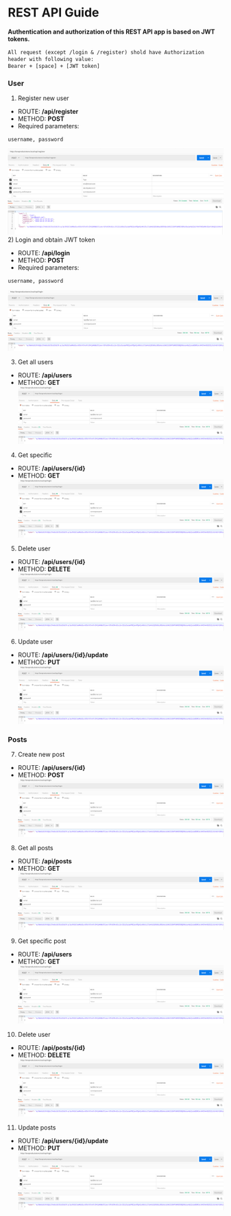 # REST API Guide


**Authentication and authorization of this REST API app is based on JWT tokens.**
```
All request (except /login & /register) shold have Authorization header with following value:
Bearer + [space] + [JWT token]
```

### User
1) Register new user
- ROUTE: **/api/register**
- METHOD: **POST**
- Required parameters:
```
username, password
```
![Mockup for feature A](https://github.com/Maksim1990/Laravel_Postgres_Product_App_and_REST_API/blob/master/public/example/API/API1.PNG)
2) Login and obtain JWT token
- ROUTE: **/api/login**
- METHOD: **POST**
- Required parameters:
```
username, password
```
![Mockup for feature A](https://github.com/Maksim1990/Laravel_Postgres_Product_App_and_REST_API/blob/master/public/example/API/API2.PNG)

3) Get all users
- ROUTE: **/api/users**
- METHOD: **GET**
![Mockup for feature A](https://github.com/Maksim1990/Laravel_Postgres_Product_App_and_REST_API/blob/master/public/example/API/API2.PNG)

4) Get specific
- ROUTE: **/api/users/{id}**
- METHOD: **GET**
![Mockup for feature A](https://github.com/Maksim1990/Laravel_Postgres_Product_App_and_REST_API/blob/master/public/example/API/API2.PNG)

5) Delete user
- ROUTE: **/api/users/{id}**
- METHOD: **DELETE**
![Mockup for feature A](https://github.com/Maksim1990/Laravel_Postgres_Product_App_and_REST_API/blob/master/public/example/API/API2.PNG)


6) Update user
- ROUTE: **/api/users/{id}/update**
- METHOD: **PUT**
![Mockup for feature A](https://github.com/Maksim1990/Laravel_Postgres_Product_App_and_REST_API/blob/master/public/example/API/API2.PNG)


### Posts
7) Create new post
- ROUTE: **/api/users/{id}**
- METHOD: **POST**
![Mockup for feature A](https://github.com/Maksim1990/Laravel_Postgres_Product_App_and_REST_API/blob/master/public/example/API/API2.PNG)


8) Get all posts
- ROUTE: **/api/posts**
- METHOD: **GET**
![Mockup for feature A](https://github.com/Maksim1990/Laravel_Postgres_Product_App_and_REST_API/blob/master/public/example/API/API2.PNG)

9) Get specific post
- ROUTE: **/api/users**
- METHOD: **GET**
![Mockup for feature A](https://github.com/Maksim1990/Laravel_Postgres_Product_App_and_REST_API/blob/master/public/example/API/API2.PNG)

10) Delete user
- ROUTE: **/api/posts/{id}**
- METHOD: **DELETE**
![Mockup for feature A](https://github.com/Maksim1990/Laravel_Postgres_Product_App_and_REST_API/blob/master/public/example/API/API2.PNG)


11) Update posts
- ROUTE: **/api/users/{id}/update**
- METHOD: **PUT**
![Mockup for feature A](https://github.com/Maksim1990/Laravel_Postgres_Product_App_and_REST_API/blob/master/public/example/API/API2.PNG)

